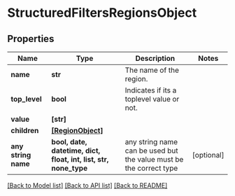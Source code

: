 # StructuredFiltersRegionsObject


## Properties
Name | Type | Description | Notes
------------ | ------------- | ------------- | -------------
**name** | **str** | The name of the region. | 
**top_level** | **bool** | Indicates if its a toplevel value or not. | 
**value** | **[str]** |  | 
**children** | [**[RegionObject]**](RegionObject.md) |  | 
**any string name** | **bool, date, datetime, dict, float, int, list, str, none_type** | any string name can be used but the value must be the correct type | [optional]

[[Back to Model list]](../README.md#documentation-for-models) [[Back to API list]](../README.md#documentation-for-api-endpoints) [[Back to README]](../README.md)


